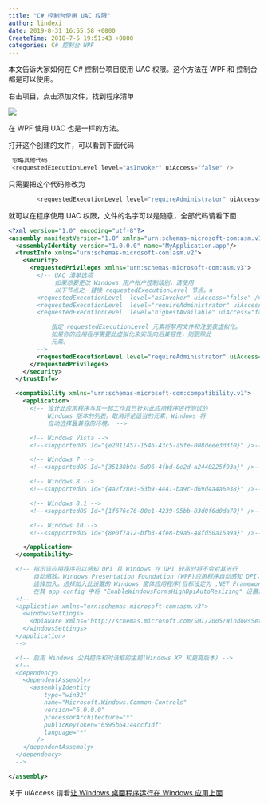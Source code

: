 ```yaml
---
title: "C# 控制台使用 UAC 权限"
author: lindexi
date: 2019-8-31 16:55:58 +0800
CreateTime: 2018-7-5 19:51:43 +0800
categories: C# 控制台 WPF
---
```


本文告诉大家如何在 C# 控制台项目使用 UAC 权限。这个方法在 WPF 和 控制台都是可以使用。

<!--more-->



<!-- 标签：C#，控制台，WPF -->

右击项目，点击添加文件，找到程序清单

<!-- ![](image/C# 控制台使用 UAC 权限/C# 控制台使用 UAC 权限0.png) -->

![](http://image.acmx.xyz/lindexi%2F2018751952201949.jpg)

在 WPF 使用 UAC 也是一样的方法。

打开这个创建的文件，可以看到下面代码

```csharp
 忽略其他代码
 <requestedExecutionLevel level="asInvoker" uiAccess="false" />
```

只需要把这个代码修改为

```csharp
        <requestedExecutionLevel level="requireAdministrator" uiAccess="false" />

```

就可以在程序使用 UAC 权限，文件的名字可以是随意，全部代码请看下面

```xml
<?xml version="1.0" encoding="utf-8"?>
<assembly manifestVersion="1.0" xmlns="urn:schemas-microsoft-com:asm.v1">
  <assemblyIdentity version="1.0.0.0" name="MyApplication.app"/>
  <trustInfo xmlns="urn:schemas-microsoft-com:asm.v2">
    <security>
      <requestedPrivileges xmlns="urn:schemas-microsoft-com:asm.v3">
        <!-- UAC 清单选项
             如果想要更改 Windows 用户帐户控制级别，请使用
             以下节点之一替换 requestedExecutionLevel 节点。n
        <requestedExecutionLevel  level="asInvoker" uiAccess="false" />
        <requestedExecutionLevel  level="requireAdministrator" uiAccess="false" />
        <requestedExecutionLevel  level="highestAvailable" uiAccess="false" />

            指定 requestedExecutionLevel 元素将禁用文件和注册表虚拟化。
            如果你的应用程序需要此虚拟化来实现向后兼容性，则删除此
            元素。
        -->
        <requestedExecutionLevel level="requireAdministrator" uiAccess="false" />
      </requestedPrivileges>
    </security>
  </trustInfo>

  <compatibility xmlns="urn:schemas-microsoft-com:compatibility.v1">
    <application>
      <!-- 设计此应用程序与其一起工作且已针对此应用程序进行测试的
           Windows 版本的列表。取消评论适当的元素，Windows 将
           自动选择最兼容的环境。 -->

      <!-- Windows Vista -->
      <!--<supportedOS Id="{e2011457-1546-43c5-a5fe-008deee3d3f0}" />-->

      <!-- Windows 7 -->
      <!--<supportedOS Id="{35138b9a-5d96-4fbd-8e2d-a2440225f93a}" />-->

      <!-- Windows 8 -->
      <!--<supportedOS Id="{4a2f28e3-53b9-4441-ba9c-d69d4a4a6e38}" />-->

      <!-- Windows 8.1 -->
      <!--<supportedOS Id="{1f676c76-80e1-4239-95bb-83d0f6d0da78}" />-->

      <!-- Windows 10 -->
      <!--<supportedOS Id="{8e0f7a12-bfb3-4fe8-b9a5-48fd50a15a9a}" />-->

    </application>
  </compatibility>

  <!-- 指示该应用程序可以感知 DPI 且 Windows 在 DPI 较高时将不会对其进行
       自动缩放。Windows Presentation Foundation (WPF)应用程序自动感知 DPI，无需
       选择加入。选择加入此设置的 Windows 窗体应用程序(目标设定为 .NET Framework 4.6 )还应
       在其 app.config 中将 "EnableWindowsFormsHighDpiAutoResizing" 设置设置为 "true"。-->
  <!--
  <application xmlns="urn:schemas-microsoft-com:asm.v3">
    <windowsSettings>
      <dpiAware xmlns="http://schemas.microsoft.com/SMI/2005/WindowsSettings">true</dpiAware>
    </windowsSettings>
  </application>
  -->

  <!-- 启用 Windows 公共控件和对话框的主题(Windows XP 和更高版本) -->
  <!--
  <dependency>
    <dependentAssembly>
      <assemblyIdentity
          type="win32"
          name="Microsoft.Windows.Common-Controls"
          version="6.0.0.0"
          processorArchitecture="*"
          publicKeyToken="6595b64144ccf1df"
          language="*"
        />
    </dependentAssembly>
  </dependency>
  -->

</assembly>

```

关于 uiAccess 请看[让 Windows 桌面程序运行在 Windows 应用上面](https://walterlv.github.io/wpf/2015/03/31/run-desktop-application-above-windows-application.html )

